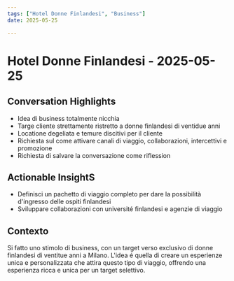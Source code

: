 ```yaml
---
tags: ["Hotel Donne Finlandesi", "Business"]
date: 2025-05-25

---
```


# Hotel Donne Finlandesi - 2025-05-25

## Conversation Highlights
- Idea di business totalmente nicchia
- Targe cliente strettamente ristretto a donne finlandesi di ventidue anni
- Locatione degeliata e temure discitivi per il cliente
- Richiesta sul come attivare canali di viaggio, collaborazioni, intercettivi e promozione
- Richiesta di salvare la conversazione come riflession

## Actionable InsightS
- Definisci un pachetto di viaggio completo per dare la possibilità d'ingresso delle ospiti finlandesi
- Sviluppare collaborazioni con université finlandesi e agenzie di viaggio

## Contexto
Si fatto uno stimolo di business, con un target verso exclusivo di donne finlandesi di ventitue anni a Milano. L'idea é quella di creare un esperienze unica e personalizzata che attira questo tipo di viaggio, offrendo una esperienza ricca e unica per un target selettivo.